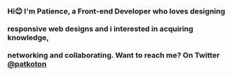 <h3>Hi😊 I'm Patience, a Front-end Developer who loves designing <br /><br />
  responsive web designs and i interested in acquiring knowledge, <br /><br />
  networking and collaborating. Want to reach me? On Twitter <a href="https://twitter.com/Patkoton">@patkoton</a>
</h3>
